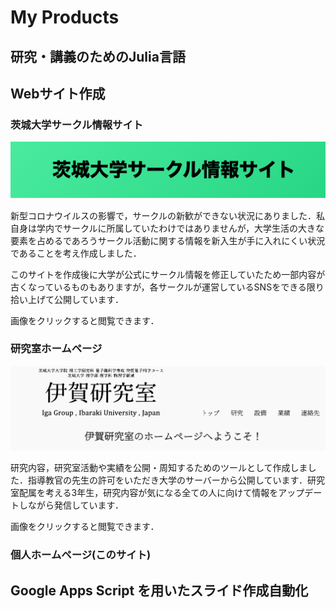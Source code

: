 # My Products

## 研究・講義のためのJulia言語


## Webサイト作成

### 茨城大学サークル情報サイト

[![サイトtop](images/web01.png)](https://mizutokadowaki0312.github.io/webpage_for_new_comers/)

新型コロナウイルスの影響で，サークルの新歓ができない状況にありました．私自身は学内でサークルに所属していたわけではありませんが，大学生活の大きな要素を占めるであろうサークル活動に関する情報を新入生が手に入れにくい状況であることを考え作成しました．


このサイトを作成後に大学が公式にサークル情報を修正していたため一部内容が古くなっているものもありますが，各サークルが運営しているSNSをできる限り拾い上げて公開しています．

画像をクリックすると閲覧できます．


### 研究室ホームページ

[![サイトtop](images/web02.png)](http://kondo-insulator.sci.ibaraki.ac.jp/)

研究内容，研究室活動や実績を公開・周知するためのツールとして作成しました．指導教官の先生の許可をいただき大学のサーバーから公開しています．研究室配属を考える3年生，研究内容が気になる全ての人に向けて情報をアップデートしながら発信しています．


画像をクリックすると閲覧できます．


### 個人ホームページ(このサイト)





## Google Apps Script を用いたスライド作成自動化